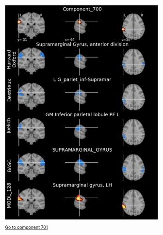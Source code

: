 


![700](preliminary/700.jpg "Component 700")

[Go to component 701](https://parietal-inria.github.io/MODL_atlas/1024/701 "Component 701")